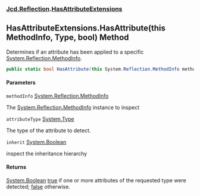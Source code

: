 ### [Jcd.Reflection](Jcd.Reflection.md 'Jcd.Reflection').[HasAttributeExtensions](HasAttributeExtensions.md 'Jcd.Reflection.HasAttributeExtensions')

## HasAttributeExtensions.HasAttribute(this MethodInfo, Type, bool) Method

Determines if an attribute has been applied to a specific [System.Reflection.MethodInfo](https://docs.microsoft.com/en-us/dotnet/api/System.Reflection.MethodInfo 'System.Reflection.MethodInfo').

```csharp
public static bool HasAttribute(this System.Reflection.MethodInfo methodInfo, System.Type attributeType, bool inherit=false);
```
#### Parameters

<a name='Jcd.Reflection.HasAttributeExtensions.HasAttribute(thisSystem.Reflection.MethodInfo,System.Type,bool).methodInfo'></a>

`methodInfo` [System.Reflection.MethodInfo](https://docs.microsoft.com/en-us/dotnet/api/System.Reflection.MethodInfo 'System.Reflection.MethodInfo')

The [System.Reflection.MethodInfo](https://docs.microsoft.com/en-us/dotnet/api/System.Reflection.MethodInfo 'System.Reflection.MethodInfo') instance to inspect

<a name='Jcd.Reflection.HasAttributeExtensions.HasAttribute(thisSystem.Reflection.MethodInfo,System.Type,bool).attributeType'></a>

`attributeType` [System.Type](https://docs.microsoft.com/en-us/dotnet/api/System.Type 'System.Type')

The type of the attribute to detect.

<a name='Jcd.Reflection.HasAttributeExtensions.HasAttribute(thisSystem.Reflection.MethodInfo,System.Type,bool).inherit'></a>

`inherit` [System.Boolean](https://docs.microsoft.com/en-us/dotnet/api/System.Boolean 'System.Boolean')

inspect the inheritance hierarchy

#### Returns
[System.Boolean](https://docs.microsoft.com/en-us/dotnet/api/System.Boolean 'System.Boolean')
[true](https://docs.microsoft.com/en-us/dotnet/csharp/language-reference/builtin-types/bool 'https://docs.microsoft.com/en-us/dotnet/csharp/language-reference/builtin-types/bool') if one or more attributes of the requested type were detected; [false](https://docs.microsoft.com/en-us/dotnet/csharp/language-reference/builtin-types/bool 'https://docs.microsoft.com/en-us/dotnet/csharp/language-reference/builtin-types/bool') otherwise.